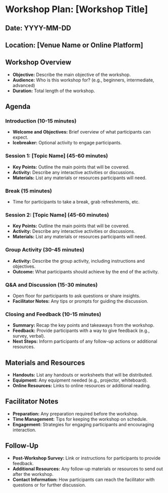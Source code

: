 # Workshop Plan: [Workshop Title]

## Date: YYYY-MM-DD  
## Location: [Venue Name or Online Platform]

## Workshop Overview
- **Objective:** Describe the main objective of the workshop.
- **Audience:** Who is this workshop for? (e.g., beginners, intermediate, advanced)
- **Duration:** Total length of the workshop.

## Agenda
### Introduction (10-15 minutes)
- **Welcome and Objectives:** Brief overview of what participants can expect.
- **Icebreaker:** Optional activity to engage participants.

### Session 1: [Topic Name] (45-60 minutes)
- **Key Points:** Outline the main points that will be covered.
- **Activity:** Describe any interactive activities or discussions.
- **Materials:** List any materials or resources participants will need.

### Break (15 minutes)
- Time for participants to take a break, grab refreshments, etc.

### Session 2: [Topic Name] (45-60 minutes)
- **Key Points:** Outline the main points that will be covered.
- **Activity:** Describe any interactive activities or discussions.
- **Materials:** List any materials or resources participants will need.

### Group Activity (30-45 minutes)
- **Activity:** Describe the group activity, including instructions and objectives.
- **Outcome:** What participants should achieve by the end of the activity.

### Q&A and Discussion (15-30 minutes)
- Open floor for participants to ask questions or share insights.
- **Facilitator Notes:** Any tips or prompts for guiding the discussion.

### Closing and Feedback (10-15 minutes)
- **Summary:** Recap the key points and takeaways from the workshop.
- **Feedback:** Provide participants with a way to give feedback (e.g., survey, verbal).
- **Next Steps:** Inform participants of any follow-up actions or additional resources.

## Materials and Resources
- **Handouts:** List any handouts or worksheets that will be distributed.
- **Equipment:** Any equipment needed (e.g., projector, whiteboard).
- **Online Resources:** Links to online resources or additional reading.

## Facilitator Notes
- **Preparation:** Any preparation required before the workshop.
- **Time Management:** Tips for keeping the workshop on schedule.
- **Engagement:** Strategies for engaging participants and encouraging interaction.

## Follow-Up
- **Post-Workshop Survey:** Link or instructions for participants to provide feedback.
- **Additional Resources:** Any follow-up materials or resources to send out after the workshop.
- **Contact Information:** How participants can reach the facilitator with questions or for further discussion.

